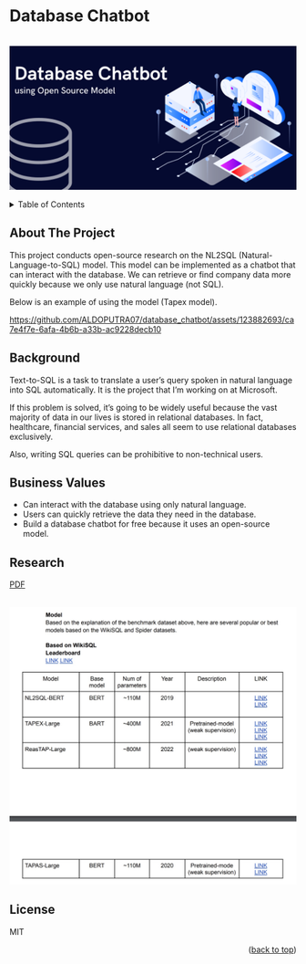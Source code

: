 # Database Chatbot

<br />
<div align="center">
  <a href="">
    <img src="static/Chatbot dashboard.png">
  </a>
</div>

<p></p>

<!-- TABLE OF CONTENTS -->
<details>
  <p>
  <summary>Table of Contents</summary>
  <ol>
    <li><a href="#about-the-project">About The Project</a></li>
    <li><a href="#background">Background</a></li>
    <li><a href="#business-values">Business Values</a></li>
    <li><a href="#research">Research</a></li>
    <li><a href="#license">License</a></li>
  </ol>
  </p>
</details>


<p></p>

<!-- ABOUT THE PROJECT -->
## About The Project

This project conducts open-source research on the NL2SQL (Natural-Language-to-SQL) model. This model can be implemented as a chatbot that can interact with the database. We can retrieve or find company data more quickly because we only use natural language (not SQL).

Below is an example of using the model (Tapex model).

https://github.com/ALDOPUTRA07/database_chatbot/assets/123882693/ca7e4f7e-6afa-4b6b-a33b-ac9228decb10



## Background
Text-to-SQL is a task to translate a user’s query spoken in natural language into SQL automatically. It is the project that I’m working on at Microsoft.

If this problem is solved, it’s going to be widely useful because the vast majority of data in our lives is stored in relational databases. In fact, healthcare, financial services, and sales all seem to use relational databases exclusively.

Also, writing SQL queries can be prohibitive to non-technical users.

## Business Values
- Can interact with the database using only natural language.
- Users can quickly retrieve the data they need in the database.
- Build a database chatbot for free because it uses an open-source model.


## Research
[PDF](https://huggingface.co/muchad/idt5-base)

<br />
<div align="center">
  <a href="">
    <img src="static/Research.jpg" width="600">
  </a>
</div>

## License
MIT

<p align="right">(<a href="#automed-forecasting">back to top</a>)</p>
